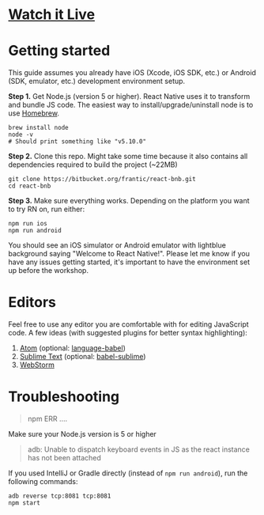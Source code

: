 # [Watch it Live](https://935f5264.ngrok.io/)

# Getting started

This guide assumes you already have iOS (Xcode, iOS SDK, etc.) or Android (SDK, emulator, etc.) development environment setup.

**Step 1.** Get Node.js (version 5 or higher). React Native uses it to transform and bundle JS code. The easiest way to install/upgrade/uninstall node is to use [Homebrew](http://brew.sh/).

    brew install node
    node -v
    # Should print something like "v5.10.0"

**Step 2.** Clone this repo. Might take some time because it also contains all dependencies required to build the project (~22MB)

    git clone https://bitbucket.org/frantic/react-bnb.git
    cd react-bnb

**Step 3.** Make sure everything works. Depending on the platform you want to try RN on, run either:

    npm run ios
    npm run android

You should see an iOS simulator or Android emulator with lightblue background saying "Welcome to React Native!". Please let me know if you have any issues getting started, it's important to have the environment set up before the workshop.

# Editors

Feel free to use any editor you are comfortable with for editing JavaScript code. A few ideas (with suggested plugins for better syntax highlighting):

1. [Atom](https://atom.io) (optional: [language-babel](https://atom.io/packages/language-babel))
2. [Sublime Text](https://www.sublimetext.com/3) (optional: [babel-sublime](https://github.com/babel/babel-sublime))
3. [WebStorm](https://www.jetbrains.com/webstorm/)

# Troubleshooting

> npm ERR ....

Make sure your Node.js version is 5 or higher

> adb: Unable to dispatch keyboard events in JS as the react instance has not been attached

If you used IntelliJ or Gradle directly (instead of `npm run android`), run the following commands:

    adb reverse tcp:8081 tcp:8081
    npm start
